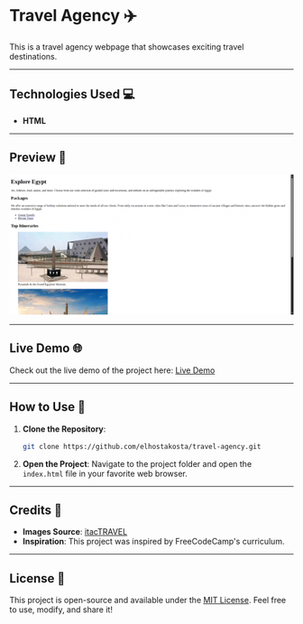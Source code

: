 # Travel Agency ✈️

This is a travel agency webpage that showcases exciting travel destinations.

---

## Technologies Used 💻

- **HTML**

---

## Preview 🎥

![Travel Agency Demo GIF](./images/demo.gif)

---

## Live Demo 🌐

Check out the live demo of the project here: [Live Demo](https://elhostakosta.github.io/travel-agency)

---

## How to Use 🚀

1. **Clone the Repository**:
    ```bash
    git clone https://github.com/elhostakosta/travel-agency.git
    ```
2. **Open the Project**:
    Navigate to the project folder and open the `index.html` file in your favorite web browser.

---

## Credits 🙌

- **Images Source**: [itacTRAVEL](https://www.itactravel.com/%D8%A7%D9%87%D9%85-%D8%A7%D9%84%D8%A7%D9%85%D8%A7%D9%83%D9%86-%D8%A7%D9%84%D8%B3%D9%8A%D8%A7%D8%AD%D9%8A%D8%A9-%D9%81%D9%8A-%D8%A7%D9%84%D9%82%D8%A7%D9%87%D8%B1%D8%A9/)
- **Inspiration**: This project was inspired by FreeCodeCamp's curriculum.

---

## License 📜

This project is open-source and available under the [MIT License](LICENSE). Feel free to use, modify, and share it!